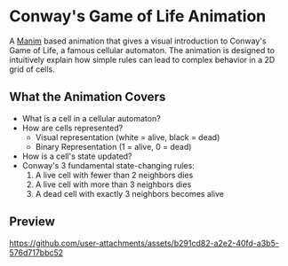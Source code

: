 # Conway's Game of Life Animation

A [Manim](https://www.manim.community/) based animation that gives a visual introduction to 
Conway's Game of Life, a famous cellular automaton. The animation is designed to intuitively
explain how simple rules can lead to complex behavior in a 2D grid of cells.


## What the Animation Covers
- What is a cell in a cellular automaton?
- How are cells represented?
    - Visual representation (white = alive, black = dead)
    - Binary Representation (1 = alive, 0 = dead)
- How is a cell's state updated?
- Conway's 3 fundamental state-changing rules:
    1. A live cell with fewer than 2 neighbors dies
    2. A live cell with more than 3 neighbors dies
    3. A dead cell with exactly 3 neighbors becomes alive


## Preview
https://github.com/user-attachments/assets/b291cd82-a2e2-40fd-a3b5-576d717bbc52